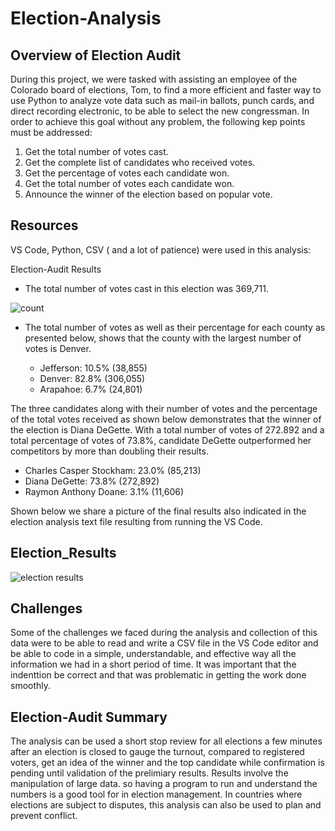 # Election-Analysis

## Overview of Election Audit
During this project, we were tasked with assisting an employee of the Colorado board of elections, Tom, to find a more efficient and faster way to use Python to analyze vote data such as mail-in ballots, punch cards, and direct recording electronic, to be able to select the new congressman. In order to achieve this goal without any problem, the following kep points must be addressed:

1. Get the total number of votes cast.
2. Get the complete list of candidates who received votes.
3. Get the percentage of votes each candidate won.
4. Get the total number of votes each candidate won.
5. Announce the winner of the election based on popular vote.

## Resources
VS Code, Python, CSV ( and a lot of patience) were used in this analysis:

Election-Audit Results

- The total number of votes cast in this election was 369,711.

![count](https://user-images.githubusercontent.com/115424156/232253751-f6309b79-3337-46bb-9641-df240d46fad0.png)

- The total number of votes as well as their percentage for each county as presented below, shows that the county with the largest number of votes is Denver.

  - Jefferson: 10.5% (38,855)
  - Denver: 82.8% (306,055)
  - Arapahoe: 6.7% (24,801)

The three candidates along with their number of votes and the percentage of the total votes received as shown below demonstrates that the winner of the election is Diana DeGette. With a total number of votes of 272.892 and a total percentage of votes of 73.8%, candidate DeGette outperformed her competitors by more than doubling their results.

- Charles Casper Stockham: 23.0% (85,213)
- Diana DeGette: 73.8% (272,892)
- Raymon Anthony Doane: 3.1% (11,606)

Shown below we share a picture of the final results also indicated in the election analysis text file resulting from running the VS Code.


## Election_Results


![election results](https://user-images.githubusercontent.com/115424156/232254271-3b3eefa7-d426-4629-841b-9797affe010c.png)

## Challenges
Some of the challenges we faced during the analysis and collection of this data were to be able to read and write a CSV file in the VS Code editor and be able to code in a simple, understandable, and effective way all the information we had in a short period of time. It was important that the indenttion be correct and that was problematic in getting the work done smoothly. 

## Election-Audit Summary

The analysis can be used a short stop review for all elections a few minutes after an election is closed to gauge the turnout, compared to registered voters, get an idea of the winner and the top candidate while confirmation is pending until validation of the prelimiary results. 
Results involve the manipulation of large data. so having a program to run and understand the numbers is a good tool for in election management.  In countries where elections are subject to disputes, this analysis can also be used to plan and prevent conflict. 

